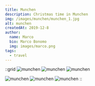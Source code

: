 ```yaml
---
title: Munchen
description: Christmas time in Munchen
img: /images/munchen/munchen_1.jpg
alt: munchen
createdAt: 2019-12-8 
author:
  name: Marco
  bio: Marco Bonomo
  img: images/marco.png
tags:
  - travel
---
```

::grid
![munchen](/images/munchen/munchen_1.jpg)
![munchen](/images/munchen/munchen_4.jpg)
![munchen](/images/munchen/munchen_3.jpg)

![munchen](/images/munchen/munchen_7.jpg)
![munchen](/images/munchen/munchen_2.jpg)
![munchen](/images/munchen/munchen_5.jpg)
::

